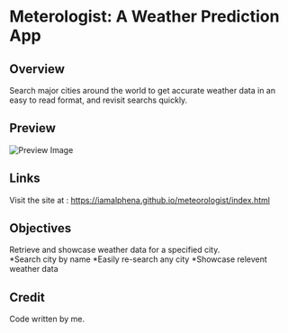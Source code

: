 # Meterologist: A Weather Prediction App

## Overview
Search major cities around the world to get accurate weather data in an easy to read format, and revisit searchs quickly. 

## Preview

![Preview Image](https://cdn.discordapp.com/attachments/839393191882653707/839399940849401866/unknown.png)

## Links
Visit the site at : https://iamalphena.github.io/meteorologist/index.html

## Objectives
Retrieve and showcase weather data for a specified city.      
*Search city by name
*Easily re-search any city
*Showcase relevent weather data

## Credit 
Code written by me.   



